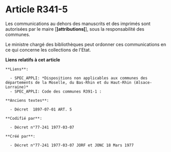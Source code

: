 # Article R341-5

Les communications au dehors des manuscrits et des imprimés sont autorisées par le maire [**]attributions[**], sous la
responsabilité des communes.

Le ministre chargé des bibliothèques peut ordonner ces communications en ce qui concerne les collections de l'Etat.

**Liens relatifs à cet article**

	**Liens**:

	  - SPEC_APPLI: *Dispositions non applicables aux communes des départements de la Moselle, du Bas-Rhin et du Haut-Rhin (Alsace-Lorraine)*
	  - SPEC_APPLI: Code des communes R391-1 :

	**Anciens textes**:

	  - Décret  1897-07-01 ART. 5

	**Codifié par**:

	  - Décret n°77-241 1977-03-07

	**Créé par**:

	  - Décret n°77-241 1977-03-07 JORF et JONC 18 Mars 1977
